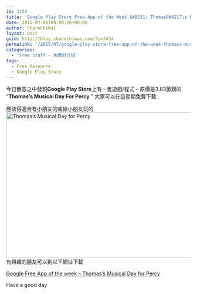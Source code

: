 ```yaml
---
id: 3434
title: 'Google Play Store Free App of the Week &#8211; Thomas&#8217;s Musical Day For Percy &#8211; 谷歌每週免費程式介紹 &#8211;'
date: 2015-07-06T00:00:26+08:00
author: ShareChiWai
layout: post
guid: http://blog.sharechiwai.com/?p=3434
permalink: '/2015/07/google-play-store-free-app-of-the-week-thomass-musical-day-for-percy-%e8%b0%b7%e6%ad%8c%e6%af%8f%e9%80%b1%e5%85%8d%e8%b2%bb%e7%a8%8b%e5%bc%8f%e4%bb%8b%e7%b4%b9/'
categories:
  - 'Free Stuff - 免費好介紹'
tags:
  - Free Resource
  - Google Play Store
---
```

今日無意之中發現**Google Play Store**上有一隻遊戲/程式 &#8211; 原價是3.83英鎊的 &#8220;**Thomas&#8217;s Musical Day For Percy** &#8221; 大家可以在這星期免費下載

應該得適合有小朋友的或給小朋友玩的  
<img class="alignnone" src="https://i1.wp.com/farm1.static.flickr.com/550/19523069416_935a57ebea_z.jpg?resize=625%2C396" alt="Thomas’s Musical Day for Percy" width="625" height="396" data-recalc-dims="1" />  
有興趣的朋友可以到以下網址下載

<a href="https://play.google.com/store?code=MUSICALDAYFREE" target="_blank">Google Free App of the week &#8211; Thomas’s Musical Day for Percy</a>

Have a good day